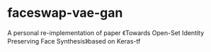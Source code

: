 # faceswap-vae-gan

A personal re-implementation of paper 《Towards Open-Set Identity Preserving Face Synthesis》based on Keras-tf
